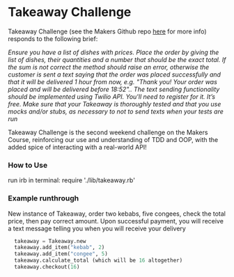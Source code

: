 # Takeaway Challenge

Takeaway Challenge (see the Makers Github repo [here](https://github.com/makersacademy/takeaway-challenge "Makers Takeaway Challenge Github") for more info) responds to the following brief:

*Ensure you have a list of dishes with prices. Place the order by giving the list of dishes, their quantities and a number that should be the exact total. If the sum is not correct the method should raise an error, otherwise the customer is sent a text saying that the order was placed successfully and that it will be delivered 1 hour from now, e.g. "Thank you! Your order was placed and will be delivered before 18:52".. The text sending functionality should be implemented using Twilio API. You'll need to register for it. It’s free. Make sure that your Takeaway is thoroughly tested and that you use mocks and/or stubs, as necessary to not to send texts when your tests are run*

Takeaway Challenge is the second weekend challenge on the Makers Course, reinforcing our use and understanding of TDD and OOP, with the added spice of interacting with a real-world API!


### How to Use

run irb in terminal: require './lib/takeaway.rb'

### Example runthrough

New instance of Takeaway, order two kebabs, five congees, check the total price, then pay correct amount.
Upon successful payment, you will receive a text message telling you when you will receive your delivery
```python
  takeaway = Takeaway.new
  takeaway.add_item("kebab", 2)
  takeaway.add_item("congee", 5) 
  takeaway.calculate_total (which will be 16 altogether)
  takeaway.checkout(16)
```



